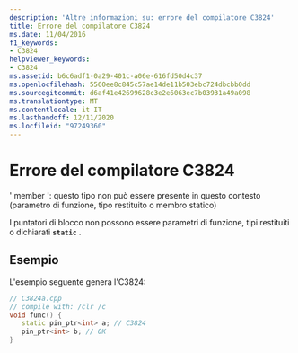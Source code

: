 ```yaml
---
description: 'Altre informazioni su: errore del compilatore C3824'
title: Errore del compilatore C3824
ms.date: 11/04/2016
f1_keywords:
- C3824
helpviewer_keywords:
- C3824
ms.assetid: b6c6adf1-0a29-401c-a06e-616fd50d4c37
ms.openlocfilehash: 5560ee8c845c57ae14de11b503ebc724dbcbb0dd
ms.sourcegitcommit: d6af41e42699628c3e2e6063ec7b03931a49a098
ms.translationtype: MT
ms.contentlocale: it-IT
ms.lasthandoff: 12/11/2020
ms.locfileid: "97249360"
---
```

# <a name="compiler-error-c3824"></a>Errore del compilatore C3824

' member ': questo tipo non può essere presente in questo contesto (parametro di funzione, tipo restituito o membro statico)

I puntatori di blocco non possono essere parametri di funzione, tipi restituiti o dichiarati **`static`** .

## <a name="example"></a>Esempio

L'esempio seguente genera l'C3824:

```cpp
// C3824a.cpp
// compile with: /clr /c
void func() {
   static pin_ptr<int> a; // C3824
   pin_ptr<int> b; // OK
}
```
